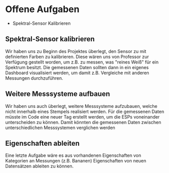 # Offene Aufgaben

- Spektral-Sensor Kalibrieren

## Spektral-Sensor kalibrieren

Wir haben uns zu Beginn des Projektes überlegt, den Sensor zu mit definierten Farben zu kalibrieren.
Diese wären uns von Professor zur Verfügung gestellt worden, um z.B. zu messen, was "reines Weiß" für ein Spektrum besitzt.
Die gemessenen Daten sollten dann in ein eigenes Dashboard visualisiert werden, um damit z.B. Vergleiche mit anderen Messungen durchzuführen.

## Weitere Messsysteme aufbauen

Wir haben uns auch überlegt, weitere Messsysteme aufzubauen, welche nicht innerhalb eines Stempels realisiert werden.
Für die gemessenen Daten müsste im Code eine neuer Tag erstellt werden, um die ESPs voneinander unterscheiden zu können.
Damit könnten die gemessenen Daten zwischen unterschiedlichen Messsystemen verglichen werden


## Eigenschaften ableiten

Eine letzte Aufgabe wäre es aus vorhandenen Eigenschaften von Kategorien an Messungen (z.B. Bananen)
Eigenschaften von neuen Datensätzen ableiten zu können.

